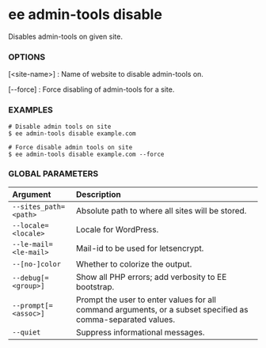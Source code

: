 # ee admin-tools disable

Disables admin-tools on given site.

### OPTIONS

[&lt;site-name&gt;]
: Name of website to disable admin-tools on.

[\--force]
: Force disabling of admin-tools for a site.

### EXAMPLES

    # Disable admin tools on site
    $ ee admin-tools disable example.com

    # Force disable admin tools on site
    $ ee admin-tools disable example.com --force

### GLOBAL PARAMETERS

| **Argument**    | **Description**              |
|:----------------|:-----------------------------|
| `--sites_path=<path>` | Absolute path to where all sites will be stored. |
| `--locale=<locale>` | Locale for WordPress. |
| `--le-mail=<le-mail>` | Mail-id to be used for letsencrypt. |
| `--[no-]color` | Whether to colorize the output. |
| `--debug[=<group>]` | Show all PHP errors; add verbosity to EE bootstrap. |
| `--prompt[=<assoc>]` | Prompt the user to enter values for all command arguments, or a subset specified as comma-separated values. |
| `--quiet` | Suppress informational messages. |
